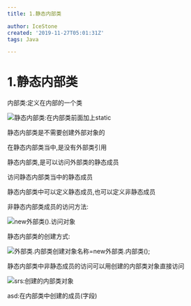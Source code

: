 ```yaml
---
title: 1.静态内部类

author: IceStone
created: '2019-11-27T05:01:31Z'
tags: Java

---
```


# 1.静态内部类

内部类:定义在内部的一个类

![ ](images/8b0ff401-d9c3-4c75-b33f-f927586f7d45.png)静态内部类:在内部类前面加上static


静态内部类是不需要创建外部对象的

在静态内部类当中,是没有外部类引用

静态内部类,是可以访问外部类的静态成员

访问静态内部类当中的静态成员

静态内部类中可以定义静态成员,也可以定义非静态成员

非静态内部类成员的访问方法:

![ ](images/917be37a-5faf-480c-a5fe-acb8ce2f85fc.png)new外部类().访问对象


静态内部类的创建方式:

![ ](images/ac846582-6f4a-4924-96d3-f6b5b19560c8.png)外部类.内部类创建对象名称=new外部类.内部类();


静态内部类中非静态成员的访问可以用创建的内部类对象直接访问

![ ](images/205df26e-da00-4c83-a7d6-2e0847a9f85d.png)srs:创建的内部类对象


asd:在内部类中创建的成员(字段)

